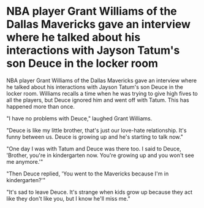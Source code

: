 #  NBA player Grant Williams of the Dallas Mavericks gave an interview where he talked about his interactions with Jayson Tatum's son Deuce in the locker room 
  NBA player Grant Williams of the Dallas Mavericks gave an interview where he talked about his interactions with Jayson Tatum's son Deuce in the locker room. Williams recalls a time when he was trying to give high fives to all the players, but Deuce ignored him and went off with Tatum. This has happened more than once.

"I have no problems with Deuce," laughed Grant Williams.

"Deuce is like my little brother, that's just our love-hate relationship. It's funny between us. Deuce is growing up and he's starting to talk now."

"One day I was with Tatum and Deuce was there too. I said to Deuce, 'Brother, you're in kindergarten now. You're growing up and you won't see me anymore.'"

"Then Deuce replied, 'You went to the Mavericks because I'm in kindergarten?'"

"It's sad to leave Deuce. It's strange when kids grow up because they act like they don't like you, but I know he'll miss me." 
